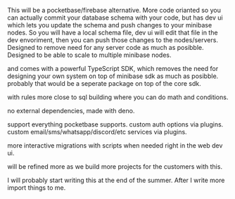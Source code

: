 This will be a pocketbase/firebase alternative. More code orianted so you can actually commit your database schema with your code, but has dev ui which lets you update the schema and push changes to your minibase nodes.
So you will have a local schema file, dev ui will edit that file in the dev envoriment, then you can push those changes to the nodes/servers.
Designed to remove need for any server code as much as posibble.
Designed to be able to scale to multiple minibase nodes.

and comes with a powerful TypeScript SDK, which removes the need for designing your own system on top of minibase sdk as much as posibble.
probably that would be a seperate package on top of the core sdk.

with rules more close to sql building where you can do math and conditions.

no external dependencies, made with deno.

support everything pocketbase supports.
custom auth options via plugins.
custom email/sms/whatsapp/discord/etc services via plugins.

more interactive migrations with scripts when needed right in the web dev ui.

will be refined more as we build more projects for the customers with this.


I will probably start writing this at the end of the summer. After I write more import things to me.
